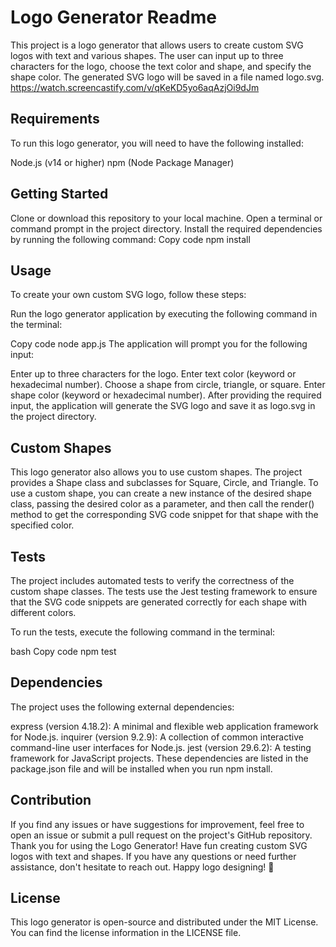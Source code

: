 # Logo Generator Readme
This project is a logo generator that allows users to create custom SVG logos with text and various shapes. The user can input up to three characters for the logo, choose the text color and shape, and specify the shape color. The generated SVG logo will be saved in a file named logo.svg.
https://watch.screencastify.com/v/qKeKD5yo6aqAzjOi9dJm

## Requirements
To run this logo generator, you will need to have the following installed:

Node.js (v14 or higher)
npm (Node Package Manager)

## Getting Started
Clone or download this repository to your local machine.
Open a terminal or command prompt in the project directory.
Install the required dependencies by running the following command:
Copy code
npm install

## Usage
To create your own custom SVG logo, follow these steps:

Run the logo generator application by executing the following command in the terminal:

Copy code
node app.js
The application will prompt you for the following input:

Enter up to three characters for the logo.
Enter text color (keyword or hexadecimal number).
Choose a shape from circle, triangle, or square.
Enter shape color (keyword or hexadecimal number).
After providing the required input, the application will generate the SVG logo and save it as logo.svg in the project directory.

## Custom Shapes
This logo generator also allows you to use custom shapes. The project provides a Shape class and subclasses for Square, Circle, and Triangle. To use a custom shape, you can create a new instance of the desired shape class, passing the desired color as a parameter, and then call the render() method to get the corresponding SVG code snippet for that shape with the specified color.

## Tests
The project includes automated tests to verify the correctness of the custom shape classes. The tests use the Jest testing framework to ensure that the SVG code snippets are generated correctly for each shape with different colors.

To run the tests, execute the following command in the terminal:

bash
Copy code
npm test

## Dependencies
The project uses the following external dependencies:

express (version 4.18.2): A minimal and flexible web application framework for Node.js.
inquirer (version 9.2.9): A collection of common interactive command-line user interfaces for Node.js.
jest (version 29.6.2): A testing framework for JavaScript projects.
These dependencies are listed in the package.json file and will be installed when you run npm install.

## Contribution
If you find any issues or have suggestions for improvement, feel free to open an issue or submit a pull request on the project's GitHub repository.
Thank you for using the Logo Generator! Have fun creating custom SVG logos with text and shapes. If you have any questions or need further assistance, don't hesitate to reach out. Happy logo designing! 🚀

## License
This logo generator is open-source and distributed under the MIT License. You can find the license information in the LICENSE file.

